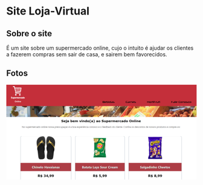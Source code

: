 # Site Loja-Virtual

## Sobre o site 

É um site sobre um supermercado online, cujo o intuito é ajudar os 
clientes a fazerem compras sem sair de casa, e sairem bem favorecidos.

## Fotos


![](https://github.com/EduardoSPontes/loja-virtual/blob/master/minialtura/Tela%20inicial.png)
